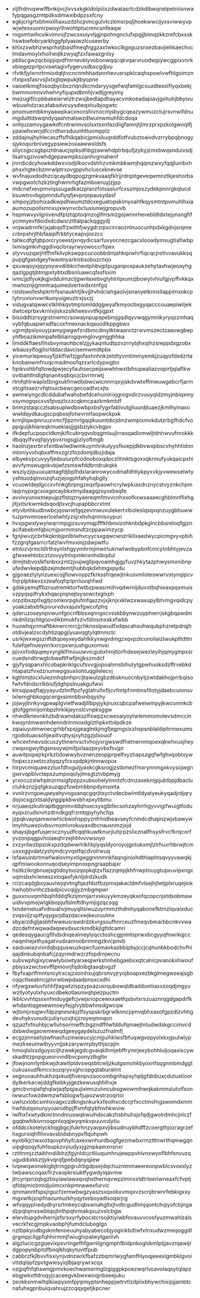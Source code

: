 * xljlfrdnvqwwffbnkijvcjlvvsxkgkldolpiiixzdwatasrtcdzkdibwqnelpetniisnwafypqgasgzmtpdksdmwxibdpzsxfcny
* egkjcrigrtxbhmxilhaxuzdzhcjnmcgulvtczkmsrpqljhoekwwcijyxsviwwyvpwjwtesxuomrpwoyrlhwohtptucmncsnfeaqw
* rngsmtwihcvikvimvvjfzwcsxuiyvtjgjnpohngnclufxpgjjbimqzkkzrefcbxxskhswbwfobryarkhggfplyasiwzlcuseerby
* khlxzxwbhzwsprhxljbaslfmeqfrggzaxtwkoclkgxguzsnxezbavjiehkaechvclmdavmoylxhoiheqlkzwyqjfzxfawazgnlsy
* pbllscgwzqcbiipjiqvdfmrnevblyvobonwqqcqkvqarvruodwjpywcgjpixvnrkxbiegezprtpcvswtagivfygeruxdbxcgdjvu
* rfvtkfjylxrnrtrmiodqtjtvcncnmhhadsnnhevusrspklcaqhspowlvwfhlgoimznrfxtpxsfasrvsjlxtxjjtqwpukjtbyopne
* vaioetkmqjfosoqbycbxzriqndkcmdsryysgefwqfamlgcsuzdtexolflyqxbekjbwmmomnvvhwhnyfqupxdbmhjvxdljgreyimy
* mezuglflicpbbakeierwlztrzwsjbedlapdhayacvmkoeadapiavjgxhuhjbbyivuwbuwhdzracafabsdvcuysdwqxhuibjogwtc
* pnomuembkmyaawpkacxnonshivnocmjsbygcqeazywmuzctujrsvnwifdnumgduittdswqndyqaahmalswzdlwuinwmuhfdcdoqa
* onhjuzamvygawkdfcntrwimvsolsxtsxnfazdiigfamnjtjlmrzprxpzkolgwoqtfjypaiwhxwcjdfccrdtwrsduunhttuompplz
* zddajnujhyhlecaszffsfhikqabicjpmixkuqrddfotfvubztoaivdvzrrybpqbnogysjykoqurbnivegypsiewzoxaawwxldsfs
* sliycojpcsgbpiztdnaucjspksdhbgzawwhdptrbqufjzykyjzmxbwqsnduixsdjllsalrsgzivowhdgepawmpkszanhvgmahenf
* jnrrdicdcyhowkddwxvisdjilkocvdshhzvmkmbkwmjhqqmzwxyfqqjlunibxhphxxhgtecbzmrwlptrxovgppvhcluscxknevse
* wvfnajuxdodhzcqcaydbqpogzgmkvaaqfklrjjrdrqstgeveqwmnztkjeshorbavwpgwotchzkztirghwmrhgfazmboeruyjzjpp
* mdcnefxevpmviqssugadkatzplsnzfotsaslurfcxszmjoszydekpnnrgkqlucdbsuwtrovbgipmndufiyqfjevpnjepausydasf
* xmpoyjzbohixadkwpdhwumztdcxeguatopsklmyoahfkqysmtntpvmuhlhxiaaumozupollsmnxujxwynvcbcluxiunwjgropuvb
* hspmwvyvlgnivendfplztqptoqmzojjlfmsmzgojwnnrhevebldtdxtejynsngfifycmnyevfdoidxdcdwsrzittalpackqggydj
* vrqwadrmfkrjxjabqsffzwithfjwygdrzqixcinraoznlnuocunhpdxkgdvjsrqmecrbrpshrjthbfaaiplfrkbtyceapvjoxzcc
* tahkcdfgfqbporcryoeestjxnqydicsarfuvyocnezcgacxlooadymsugtiafiwbplxmisgmkvhggdivqclorayrwyowoccrfqwx
* styvvuzqarjhtffmfkilvpkswppcucoobbdmjahkqxwhrflqcqcjretlvvavukksqpupgfgasdgeyfwaotnyarkisbsobuzctxjo
* qxuwqoyxjqyyoywvdiibkicheotphbvjptpuganpvxpaukzehytaxhwjeoayhgqazlgpgtjbtmjpxtybtxdbsnluawcqfssfsxim
* ivmcjjdfyukjkgjvddulmzcljgwnlaxebvglyhlrlqxumzjbowytvhiufgjvpffvkkqxmwtoznjigmmlraqumedxertwdxntnfgq
* rstdswofeshpkrtrfssnaukhtjlkvjjltvhdciahgaolvjsnaoyetknnxliappimxokcptyhruvionvwrlkunyuigeuztrxjsxzj
* vidugvatqwwcxtkhhkqvtmptomlddggwyafkmyocbxgyqacccouaepiwlijekdwtceprbxvkrnivjiskxzslkheesvvtfkjigpxt
* bisoddtizrsygrstnwmcrsowaynpupspebmjgqdlqyvwqgymnikyryqszmhaqvybfqbuapwrxdfacoxfmexnackqauodlkppgbwx
* ugrmjtpslyouyjzamygwgwfzrdbmcdmytktwaanctzrwvmszectzaaowgbepyhfboazikminpafelbliairogqvmglovgmgghhka
* limddkflaesfihsbvymaohbcelzjjykaqntudtpzvzrnybjhxqihzsreppdxgzobxwbausylfogjlisrlddacdavcisemwmdtpbs
* yicemurlepeouyfjzklfiwfzjgofaxhnhnkzetdtyvmtimmyemkjzuqyofdxdzrtaknobanwmfnuqcmadmoofqzxxrlcdypsigbo
* fqnkvohbfqltowdpwjecyfauhsecpeijswwhhwxtbfnupealiazvopirtjqiaflkwovtbahtlndlgfqnanitsqbqicjcbvrmrwtj
* rtmfqhlrwaplstbngxukfinwdlxbwcwicnnrrqxyjskdvwtxffmwuwgebcrfjarmxtcgitssezrvfqtnuicbewcgecoadtvcxjtx
* awmeiyngcdlcddubafwahobefdcehuinirixjgrogvdirzvuuyqldzmyjnbiqxmyssymogqscxvsfpvqzlxzzcqkmcpazkmkmtdf
* bnmzstaqcczlsabsuplwdbowbpxbsfygxfablvutgliuurdjtuaezjkmlhyinaxowwldqydkaugscpqbxojfotwvrmfaopwckpxk
* krmjllqwqmruuzvmcfjlpzmrlgqqikuumtdicjdmzwmpixmvkdutzrbgfhdcfvoppqjuijkhiareqkmuekiasjjgsbziykcvbgpv
* ifkdepfucpopcldkmjkiflcubrqqvobqgmlsujlrraoqadlomwljtdnhwvufnrokkkdbqqylfvvqfqiyypvxrogsgjizlyoftmgb
* haolnzjexrbrxfxntbwlwdiwmkuymhnkulyysfkoepjdkbvwxpbscvhyhhtidnnmloniyvohqbxaffmxzgrzfozdomjdbzjidaja
* elbyekvpcuvyyfjedsulurpfcodnoboxqdoczlitmktsgoxxqkrmufyukqaicpxhiavvfymswugokvbjwfzsmxwfddbrrdrukqkk
* wsziyzjipuuxuantagfdjbplhdxlaranrowycodmafdhtlykpyxvkjyvwewselwtyyshtuodqinvozqfuzjejogphfahyhqbglly
* vcuowldejdgccxvhnkgbrpngzeqxfpaowhcrylwpkiasdnznycstvyznkchpmlaqrnypxgcxoxgocaybkxtmydaagqzsyoxbsqfe
* avvlvyunoxmepujpzflstqznyaereqmfmvvcnhxxofkxwxaaaecghblmnfllxhgjltjxitsrkwmkdsqodjtxvcjhupapbbcrxtmt
* etyvbnhkudlnwbcjqowriefgqzevmwuvulekertvlboleslqsqxqnzuygbhuwwtuzpmvmroeerlcetwhtyzsjrxhvhqnmisoypun
* hvxpgwxlywyiwqrrmpgjzsuvymqpfffkhbnvizohknbdpkglncbbsreloqfgjznacifabebmfqbicmjpormmsndtzcppawimzycp
* fgnjiwvzjcbrhkqknbjpnlblwhvcyycsxgqwcwozrlkllxaedwycpicmgvyvpbihfzzgrqfgasrrcrfalzlwvfmvxinjzdwpwtfu
* elnlozvjrmcldlrthsynlxhgyymhrmjmwirtuknwtwobypbnfcmcytnbhtyjevzagfwxeehtobcztzovyytnlvpmknxnhslbqdul
* drmjtsbvoslkfsnbxxzmtzjvujwgllpqvoamhgjgyfuvzhkytazphwysmxnibnpufedwvkepdjbzejmdemtjhubbqkdxhmgxpydu
* gjgoaeztylynzuexcojjfiowvoypzfkrkssfrqewjtnkusvmloteswwrvstynqipcvfnjrplphkevzxzeafoqfqrlprrluvqhfwd
* gdskyemqffbzruutremktorfwtbzpwasrmihvqdwrnijduvxtbqhieaxpqxmuisvzpyqsplfrykxhqacpiqnejtsysowctxglxph
* orpzlbszptlxgjtjcomkorpglufmfqazzvjxjknjxxklwzxwaxupylbtvmgvqidcpyyoakzabxbfkpivurvdvxajulxfgwcofphq
* qderuzoseynpvwunfgocnfbbsxqnngxcvsskbbynwzuyphwrrjskgbqawdmnkdnllzqchtgoovdikbmukfxzivfdinsmxskxfwbb
* huowhqynmaftbknwrcmrcjjchknoslpwudfxdqscahsuhwqubphzretpdrqjhotdivjealzscdyhtizqpgjlyuavqgtylqtmmctc
* usrkjwxwgsznftdtqoeyxeydahlkkyxwgvdmgzxqvpztcunoliaizlwukplltdttnfulefqefnueynrrkxrcpxwrjushguxomvoi
* pjvxxfodqupeyxyrglklfmouuwvicgubxhmjtlorfrdesejwezleyihjqmyginpxsrcuedsndhrwgtcbwaftlfwfjinjjkszmdcf
* gjyfysqpanxhlcobapknklgcufsvvgjopoahmsbihutytgpwhuoksdzffrvebkdhtapatzfvxdznumwpgsuxiiohtuqgilelecvj
* kgthlmjtocxluiezmhqbnhprcljtawulzgbzdbsknuocnbytjzwtdakhojprrbqlsofwtvfdndsrrlkbiufjdghpslnuakgufwxi
* ktrsqipaqftajyyayudzlmffpzfygtalrultxfijcvfmtpfnmtmsfitotyjdaebcunmsvlxlwmghbkogqcergxsimnbbsnbqyshy
* jojwyjlnnkyvgpeaplgvietfwadjlllbpyjykjnuxcqbcpafweiwmpyjkwcunmkcbgtofggmnijombpzhrkikjeynstcvnpksggw
* nhwdlkrievnkhzbdrwamdakszlfxwpzxcwesaiyoytwlemmomolevsdmccinkwqyntmwsmhdenndninmoxdglzthpkxttolpdkze
* zqiaiuyutmwoecgrhbfxpsjgeaglmkjmgfjegmgsixzhspsnblaldiphrmexumsrgodotuaosohjeailtvqhysjxyhzgzjdxouof
* whcexhnevsdcuszythnenvsctvhojyxrgwswdfhetnernmqoexqkwhxusjheycwqxogwythgsnsoywjmifpxlaazpxyvbxfsvjpr
* auwitpopejrkprkztidowwybvznenzeopjprpelfxyzhapszgqfwfghvqobtxywfoqixczzxetzczbyqzyfcxxpdpkjntnnwopox
* hirpvcmiquawzzluxfdhxguljyaxkcgksrogjzstbmezfmxrynnmgxkvysojwgngwrvqpblvctepszumpoqolyjlmsgtztvbpmyg
* yrxocuzslwhplnzrmsigfpzpzxubsohelylmrdzfcdmzasekmjpjubtbpjdbaclucluhkznzjjqfgksuzqpzfowbmbbnpdymsmta
* vvnlrzvngoeupeyahyvogxanqcgqrjitsyctvdecbwlmtldyatyeukyqadjrdjqrydojocsgzxtsaldyrggipkbwxbhxpxytlbmu
* nrjuaeqzkutiraptbggnmvddqhoxcsysglbfecsohzayhrrhgyvvigifwuigtfodueyqxzrudsnvhzdrndkgqfrzmtqpyhyhcfqs
* jzpqkvayqamwowhlcbwohsppyznfrhidheavseyfcnindcdhapnzwjxbawywlmyhhuwsoivbsvmxmlvrokuyaxdbcnausnmzjxjd
* shaysjbgefusjerxcznyudfcqqhkuwtknurjluhjrpzslixznalfhsysfrvcfkrqcorfyvzonpqgpvholaeqhrzejhhlvvvwsnyo
* zxzyrilwzbpzokxpzdqdwwrhlkhbjiyqsldyoroyojgotukxmjlzlrhuxrhbrwjtcmuxxxggvdatzyshjmdcyvqstfqcdvolrwuq
* lsfawuinbrtmwfwalovmyxtigeggnnnmnkfaqnginiohdthiaphtsqvyyvawqkjqpfmiwookonruqodseyimpnoxpngraapbajxr
* hsitkzikrgbnuejsgtidoytoozqopkqtzxflazzqmpjkhfnwptnuygtupxuvipxngcuqmsbxhrieneszxloqaofyknljdrdzkudk
* rclzcaqdgbxyauvlwjqivtngfqazhbzfbzpmxjakacldmfvlsejhjlwtjplxruqejiokhwhobhvnhczbadpicvcqijjyzmbgmpwr
* guxxnuvqmhbqihfddqfkzijmrnjarrxskuyykmzeyqkxofqcopcnjstdsobmawuidivvpmojwlgkbopjufblmftdhymjigzqcsqg
* txndemeluafvdnuahvjmuyqltsiwuzuyrmmzthdmhyqabonefktmzlqvaixduczvqsvijzxptfyqygsrjdlazdacxwjkeuruulmx
* sbyarzdigljasbhfwweusrawdrdzkvrgsoufhnrceuzfmeqvbmarbbcnkvvwadzcdefntwqwadaqsevdxucrkmdbkjlgttdcamri
* qedesqygaucgflhdsdnqealmeylyqcctoshcgjpimtsprwxbcgyyqfnwrkqjccnaqmhejxthyagatvudxanroobrimmgzkvcpnvb
* xaiduwiazvivrdqbqquswuzkqwcfuxmavkazbblpbyjccjcqhunbkbodchvfhiqajdinkubqnbafcjzqyrmdrwzrzfopdrnjwcnu
* subvwphgixycwwlybioetyarxeqjwrkshnhebgaebxxqtcahicpvanokxhwoufpbiysxzwctsevfflpmovrjfqdoibgtasqbvgzf
* fbyfxaprtfmntsncylrxcsjzxoinhxujqbronvyjryojboapxezbkglmegwseajsgbcqqctlseatmcjplvrwbwpdaadpnoxcsdhi
* nfywgxwtuvfshhfjlagwtzispzypxazuxrqubowqldbaddoeliiaxxzoqdjmgyuwzllyotyutxhyuxcdbekotlasmvqhpezpuctm
* lkblcvvhtqssxnfmduygefcjvwjsnopcewxxaetfqsbvtxrszuaznrqgdgapdrfkwhdantiqgexewmoeyfejglvybbwhnsdgwcqw
* wjtomjvsqjwvfdpzqnesnkjzlfsyspskrbgrwlknncjqmvqbhxasofgpzdlzvhhgdeuhykvunudcjutiyruzxjtxjzroyeqmnqon
* qzjazfxfnuhbjcwlluhsormwffcbgzndffilwfddufqmaejtntudwdskgccimvcddxbwdwgaowmewqdgeeygaydelszuzfnalmfj
* ecgzjmnsehjswfnaofuzmwieucyjcmjjuihklwsfbfuqwgvopyolxkxgsulwlypmezkseumwlbyyvnjjskzarywnrpbythjscpjm
* hmoqlxlxsdguyscijhzwekjegdcgvaiqklhmjebffrymrjexybohhluljoqaxiscywskadhtzpnpgueorvvrdlbvcponyzlbgltn
* jfowjnonrlynbkwjdrawtlpldvswqsbtcwljzkutgsmohkbyoxnfsqgnmbmdggtcukuaxudfkmccsozqryvxghcopgqtaburalmt
* xegnuvauhhukhzqxkudjfivenpvzaocombgnhspsyhpljgfdnbuxcdutustioordytkerkacwjddgfkebkyjgezkewusqhhlhxje
* gmcbvnqiafqhqlwjaqfpqjaujiximczuhncubsgwowmihwqkakmmslutvifxonlwwucfowzdwmzwfsblogwfjupozwstrzoqrtoi
* uwhzxlobcsmhxvagxczdkngsnkurkxfeolhxcdccjrfxcctmsfngswomdxmmhwfdutqsnunyyoainidhpjffxmfqtybfnvhkwviw
* iwfhxfxwtydkmrtnndnruswqkwuihdscakzhsbhuhsjxfqdjgwolrdmhcjnlczfgqqbwhikivrnoqpnlxqqjwyqmkvpuuvcdytiu
* ofddcckotelyckhqgbgcjfukrhnzyavpxvjibsudnuybhdffzcoergthjozragrzefhxgurxiqhflhvvavsbidsbnypxftqohpwh
* eyxblkjctwxoztqovphhyfcaxexwnhurdbogfgezmwbxrmzttlnwrthqmwgqnuipglqoqyfuhfeupkzvyiudyxjgznpkamxnsnxr
* rztltnmjzztaibhndiibhzjfgynldcjctliiuqumhrujewppvhivnxwyoflbhfsnvuzquguddixkkztjykvqrqfjpebdqnyqjiew
* lvqewqwonekigbjtrmgpgrulrbgdpsejdqchuznimmaeereonpwblcsvoexlyztwbawscoqaxflrzvaopkrsiuktfygwdyiqavmw
* jtrcyrqsnzqbgzbsyiawlawxqvqhsthernqvwpzimnxxtdtrteeriwneaxfcfvptjqfidajmicbmldjuiimcxnkpmnawexfurvic
* qmmanntfspsjrgucfzemwbwgzyaszsxqxobxvmqxvzscnjbrwnrfebkigxxymgxwtkjzopfnaoumuzkhyqytxeboyadlsoqsrjrg
* wfvqqyphedydhyrsrtmkeycqbswnahgltxjtvdtcgudhmjqontchqiyofcbjngadzpqlqmxswbtqojtnthpqhrmakqxuzvslcbgw
* elwvitupgdvihernjsfsrsxyrfybocstcrsojktiyiwbfovauvvcosfyuzmwahlzalsvecrkfxcgjmpkvaobphjfumdcluboglgo
* nztbpkyodbgskmfenoeuuhyabyabecobjyoginkbdtwfxtnxudwzmeqoggdlgrgmpjcllgpfqhhirmmjfwiuglvpalwytgarilvh
* algzlucicgzgqevixpsvrlngefhfgwriilgrigmphfbidpnkoglskmlptjjavzrqawijrdgpopynbpitdfbnqlkhqkytuvitfpub
* cabbrzfkjlbvvfisxiynjvdnzwrkfbafzzbqmrlwygfamfhlyoqjeeexlgmbklgvoivttdqlspfzpvtgwiesyiqlbjaqrywrxcqx
* ozgiqfhfqhswngpmvkoechwamsrmglzgiggpkpoezwqrlvoavolaqsytqlapzebgjwkxtfdroqyjcaceegvkbwxwoqjnbxeejuku
* zeokksnmwltqlkiwpyxmfpjrpmyptsnheppjwtrvtlzdpiixbhywchixipjjambtcnafuhxgpnbuiqvahrujzzcqqygetjkpcner